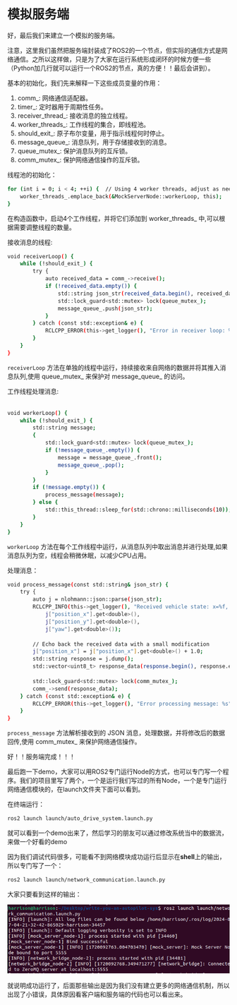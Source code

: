 # 模拟服务端

好，最后我们来建立一个模拟的服务端。

注意，这里我们虽然把服务端封装成了ROS2的一个节点，但实际的通信方式是网络通信。之所以这样做，只是为了大家在运行系统形成闭环的时候方便一些（Python加几行就可以运行一个ROS2的节点，真的方便！！最后会讲到）。

基本的初始化，我们先来解释一下这些成员变量的作用：

1. comm_: 网络通信适配器。
2. timer_: 定时器用于周期性任务。
3. receiver_thread_: 接收消息的独立线程。
4. worker_threads_: 工作线程的集合，即线程池。
5. should_exit_: 原子布尔变量，用于指示线程何时停止。
6. message_queue_: 消息队列，用于存储接收到的消息。
7. queue_mutex_: 保护消息队列的互斥锁。
8. comm_mutex_: 保护网络通信操作的互斥锁。

线程池的初始化：

```bash
for (int i = 0; i < 4; ++i) {  // Using 4 worker threads, adjust as needed
    worker_threads_.emplace_back(&MockServerNode::workerLoop, this);
}
```

在构造函数中，启动4个工作线程，并将它们添加到 worker_threads_ 中,可以根据需要调整线程的数量。

接收消息的线程:

```bash
void receiverLoop() {
    while (!should_exit_) {
        try {
            auto received_data = comm_->receive();
            if (!received_data.empty()) {
                std::string json_str(received_data.begin(), received_data.end());
                std::lock_guard<std::mutex> lock(queue_mutex_);
                message_queue_.push(json_str);
            }
        } catch (const std::exception& e) {
            RCLCPP_ERROR(this->get_logger(), "Error in receiver loop: %s", e.what());
        }
    }
}
```
`receiverLoop` 方法在单独的线程中运行，持续接收来自网络的数据并将其推入消息队列,使用 queue_mutex_ 来保护对 message_queue_ 的访问。

工作线程处理消息:

```bash

void workerLoop() {
    while (!should_exit_) {
        std::string message;
        {
            std::lock_guard<std::mutex> lock(queue_mutex_);
            if (!message_queue_.empty()) {
                message = message_queue_.front();
                message_queue_.pop();
            }
        }
        if (!message.empty()) {
            process_message(message);
        } else {
            std::this_thread::sleep_for(std::chrono::milliseconds(10));
        }
    }
}
```

`workerLoop` 方法在每个工作线程中运行，从消息队列中取出消息并进行处理,如果消息队列为空，线程会稍微休眠，以减少CPU占用。

处理消息：

```bash
void process_message(const std::string& json_str) {
    try {
        auto j = nlohmann::json::parse(json_str);
        RCLCPP_INFO(this->get_logger(), "Received vehicle state: x=%f, y=%f, yaw=%f",
            j["position_x"].get<double>(),
            j["position_y"].get<double>(),
            j["yaw"].get<double>());

        // Echo back the received data with a small modification
        j["position_x"] = j["position_x"].get<double>() + 1.0;
        std::string response = j.dump();
        std::vector<uint8_t> response_data(response.begin(), response.end());

        std::lock_guard<std::mutex> lock(comm_mutex_);
        comm_->send(response_data);
    } catch (const std::exception& e) {
        RCLCPP_ERROR(this->get_logger(), "Error processing message: %s", e.what());
    }
}
```

`process_message` 方法解析接收到的 JSON 消息，处理数据，并将修改后的数据回传,使用 comm_mutex_ 来保护网络通信操作。

好！！服务端完成！！！

最后跑一下demo，大家可以用ROS2专门运行Node的方式，也可以专门写一个程序。我们的项目里写了两个，一个是运行我们写过的所有Node，一个是专门运行网络通信模块的，在launch文件夹下面可以看到。

在终端运行：

```bash
ros2 launch launch/auto_drive_system.launch.py
```
就可以看到一个demo出来了，然后学习的朋友可以通过修改系统当中的数据流，来做一个好看的demo

因为我们调试代码很多，可能看不到网络模块成功运行后显示在**shell**上的输出，所以专门写了一个：

```bash
ros2 launch launch/network_communication.launch.py
```
大家只要看到这样的输出：

![result](/asset/network.png)

就说明成功运行了，后面那些输出是因为我们没有建立更多的网络通信机制，所以出现了小错误，具体原因看客户端和服务端的代码也可以看出来。